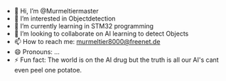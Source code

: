 - 👋 Hi, I’m @Murmeltiermaster
- 👀 I’m interested in Objectdetection
- 🌱 I’m currently learning in STM32 programming
- 💞️ I’m looking to collaborate on AI learning to detect Objects
- 📫 How to reach me: murmeltier8000@freenet.de
- 😄 Pronouns: ...
- ⚡ Fun fact: The world is on the AI drug but the truth is all our AI's cant even peel one potatoe.

<!---
Murmeltiermaster/Murmeltiermaster is a ✨ special ✨ repository because its `README.md` (this file) appears on your GitHub profile.
You can click the Preview link to take a look at your changes.
--->
